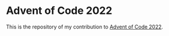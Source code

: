 # Advent of Code 2022

This is the repository of my contribution to [Advent of Code 2022](https://adventofcode.com/).

